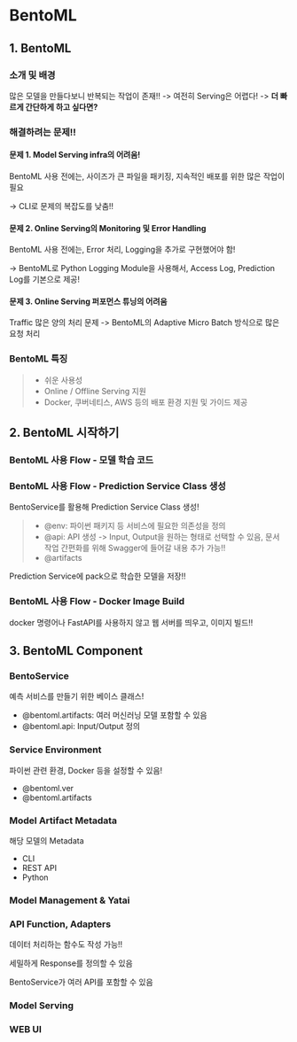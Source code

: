 # BentoML

## 1. BentoML

### 소개 및 배경

많은 모델을 만들다보니 반복되는 작업이 존재!! -> 여전히 Serving은 어렵다! -> **더 빠르게 간단하게 하고 싶다면?**

### 해결하려는 문제!!

#### 문제 1. Model Serving infra의 어려움!

BentoML 사용 전에는, 사이즈가 큰 파일을 패키징, 지속적인 배포를 위한 많은 작업이 필요

-> CLI로 문제의 복잡도를 낮춤!!

#### 문제 2. Online Serving의 Monitoring 및 Error Handling

BentoML 사용 전에는, Error 처리, Logging을 추가로 구현했어야 함!

-> BentoML로 Python Logging Module을 사용해서, Access Log, Prediction Log를 기본으로 제공!

#### 문제 3. Online Serving 퍼포먼스 튜닝의 어려움

Traffic 많은 양의 처리 문제 -> BentoML의 Adaptive Micro Batch 방식으로 많은 요청 처리

### BentoML 특징

> * 쉬운 사용성
> * Online / Offline Serving 지원
> * Docker, 쿠버네티스, AWS 등의 배포 환경 지원 및 가이드 제공

## 2. BentoML 시작하기

### BentoML 사용 Flow - 모델 학습 코드

### BentoML 사용 Flow - Prediction Service Class 생성

BentoService를 활용해 Prediction Service Class 생성!

> * @env: 파이썬 패키지 등 서비스에 필요한 의존성을 정의
> * @api: API 생성 -> Input, Output을 원하는 형태로 선택할 수 있음, 문서 작업 간편화를 위해 Swagger에 들어갈 내용 추가 가능!!
> * @artifacts

Prediction Service에 pack으로 학습한 모델을 저장!!

### BentoML 사용 Flow - Docker Image Build

docker 명령어나 FastAPI를 사용하지 않고 웹 서버를 띄우고, 이미지 빌드!!

## 3. BentoML Component

### BentoService

예측 서비스를 만들기 위한 베이스 클래스!

* @bentoml.artifacts: 여러 머신러닝 모델 포함할 수 있음
* @bentoml.api: Input/Output 정의

### Service Environment

파이썬 관련 환경, Docker 등을 설정할 수 있음!

* @bentoml.ver
* @bentoml.artifacts

### Model Artifact Metadata

해당 모델의 Metadata

* CLI
* REST API
* Python

### Model Management & Yatai

### API Function, Adapters

데이터 처리하는 함수도 작성 가능!!

세밀하게 Response를 정의할 수 있음

BentoService가 여러 API를 포함할 수 있음

### Model Serving

### WEB UI

